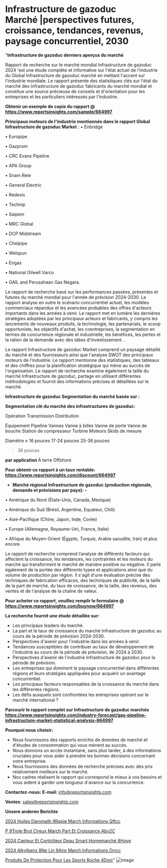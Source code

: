 # Infrastructure de gazoduc Marché |perspectives futures, croissance, tendances, revenus, paysage concurrentiel, 2030

"<strong>Infrastructure de gazoduc derniers aperçus du marché</strong>

Rapport de recherche sur le marché mondial Infrastructure de gazoduc 2024 'est une étude complète et informative sur l'état actuel de l'industrie du Global Infrastructure de gazoduc marché en mettant l'accent sur l'industrie mondiale. Le rapport présente des statistiques clés sur l'état du marché des Infrastructure de gazoduc fabricants du marché mondial et constitue une source précieuse de conseils et d'orientation pour les entreprises et les particuliers intéressés par l'industrie.

<strong>Obtenir un exemple de copie du rapport @ <a href=https://www.reportsinsights.com/sample/664997>https://www.reportsinsights.com/sample/664997</a></strong>

<strong>Principaux moteurs de l'industrie mentionnés dans le rapport Global Infrastructure de gazoduc Market</strong> :
• Enbridge

• Europipe

• Gazprom

• CRC Evans Pipeline

• APA Group

• Snam Rete

• General Electric

• Redexis

• Technip

• Saipem

• MRC Global

• DCP Midstream

• Chelpipe

• Welspun

• Engas

• National Oilwell Varco

• GAIL and Perusahaan Gas Negara.

Le rapport de recherche basé sur les performances passées, présentes et futures du marché mondial pour l'année de prévision 2024-2030. Le rapport analyse en outre le scénario concurrentiel actuel, les modèles commerciaux répandus et les avancées probables des offres d'acteurs importants dans les années à venir. Le rapport met en lumière les dernières stratégies adoptées par les principaux acteurs et fabricants, y compris les lancements de nouveaux produits, la technologie, les partenariats, le scoop opportuniste, les objectifs d'achat, les coentreprises, la segmentation en termes de concurrence régionale et industrielle, les bénéfices, les pertes et la ration de la demande avec des idées d'investissement. .

Le rapport Infrastructure de gazoduc Market comprend un paysage détaillé du marché et des fournisseurs ainsi que l'analyse SWOT des principaux moteurs de l'industrie. Le rapport mentionne des statistiques, des tableaux et des chiffres pour la planification stratégique qui mène au succès de l'organisation. Le rapport de recherche examine également la taille du marché Infrastructure de gazoduc, partage en utilisant différentes méthodologies et fournit des informations précises et détaillées sur le marché.

<strong>Infrastructure de gazoduc Segmentation du marché basée sur :</strong>

<strong> Segmentation clé du marché des infrastructures de gazoduc: </strong>

Opération
Transmission
Distribution

Équipement
Pipeline
Vannes
Vanne à billes
Vanne de porte
Vanne de bouche
Station de compresseur
Turbine
Moteurs
Skids de mesure

Diamètre
≤ 16 pouces
17-24 pouces
25-36 pouces
> 36 pouces

<strong> par application </strong>
À terre
Offshore

<strong>Pour obtenir ce rapport à un taux rentable: <a href=https://www.reportsinsights.com/discount/664997>https://www.reportsinsights.com/discount/664997</a></strong>
<ul>
  <li><strong>Marché régional Infrastructure de gazoduc (production régionale, demande et prévisions par pays): -</strong></li>
</ul>
• Amérique du Nord (États-Unis, Canada, Mexique)

• Amérique du Sud (Brésil, Argentine, Equateur, Chili)

• Asie-Pacifique (Chine, Japon, Inde, Corée)

• Europe (Allemagne, Royaume-Uni, France, Italie)

• Afrique du Moyen-Orient (Égypte, Turquie, Arabie saoudite, Iran) et plus encore.

Le rapport de recherche comprend l’analyse de différents facteurs qui affectent la croissance, les tendances, les contraintes et les moteurs du marché qui transforment le marché de manière positive ou négative. Il parle également de la portée des différents types et applications ainsi que du volume de production par région. Il s'agit d'une évaluation précise des techniques de fabrication efficaces, des techniques de publicité, de la taille de la part de marché, du taux de croissance, de la taille, des revenus, des ventes et de l'analyse de la chaîne de valeur.

<strong>Pour acheter ce rapport, veuillez remplir le formulaire @   <a href=https://www.reportsinsights.com/buynow/664997>https://www.reportsinsights.com/buynow/664997</a></strong>

<strong>La recherche fournit une étude détaillée sur:</strong>
<ul>
  <li>Les principaux leaders du marché.</li>
  <li>La part et le taux de croissance du marché Infrastructure de gazoduc au cours de la période de prévision 2024-2030.</li>
  <li>Perspectives d'avenir pour l'industrie dans les années à venir.</li>
  <li>Tendances susceptibles de contribuer au taux de développement de l'industrie au cours de la période de prévision, de 2024 à 2030.</li>
  <li>Perspectives d'avenir de l'industrie Infrastructure de gazoduc pour la période de prévision.</li>
  <li>Les entreprises qui dominent le paysage concurrentiel dans différentes régions et leurs stratégies appliquées pour acquérir un avantage concurrentiel.</li>
  <li>Les principaux facteurs responsables de la croissance du marché dans les différentes régions.</li>
  <li>Les défis auxquels sont confrontées les entreprises opérant sur le marché international ?</li>
</ul>

<strong>Parcourir le rapport complet sur Infrastructure de gazoduc marchés <a href=https://www.reportsinsights.com/industry-forecast/gas-pipeline-infrastructure-market-statistical-analysis-664997>https://www.reportsinsights.com/industry-forecast/gas-pipeline-infrastructure-market-statistical-analysis-664997</a></strong>

<strong>Pourquoi nous choisir:</strong>
<ul>
  <li>Nous fournissons des rapports enrichis de données de marché et d'études de consommation qui vous mènent au succès.</li>
  <li>Nous donnons un accès instantané, sans plus tarder, à des informations cruciales pour vous aider à prendre les bonnes décisions concernant votre entreprise.</li>
  <li>Nous fournissons des données de recherche précises avec des prix relativement meilleurs sur le marché.</li>
  <li>Nos cadres réalisent le rapport qui correspond le mieux à vos besoins et vous aident à garder une longueur d'avance sur la concurrence.</li>
</ul>
<strong>Contactez-nous:
</strong><strong>E-mail:</strong> <a href=mailto:info@reportsinsights.com>info@reportsinsights.com</a>

<strong>Ventes</strong>: <a href=mailto:sales@reportsinsights.com>sales@reportsinsights.com</a>

<strong>Unsere anderen Berichte</strong>

<a href=https://www.linkedin.com/pulse/2024-huiles-daromath%C3%A9rapie-march%C3%A9-informations-qftcc/>2024 Huiles Daromath 9Rapie March Informations Qftcc</a>

<a href=https://www.linkedin.com/pulse/p%C3%A9trole-brut-cireux-march%C3%A9-part-et-croissance-abv2c/>P 9Trole Brut Cireux March Part Et Croissance Abv2C</a>

<a href=https://www.linkedin.com/pulse/2024-capteur-et-contrôleur-deau-smart-homemarché-8hoye/>2024 Capteur Et Contrôleur Deau Smart Homemarché 8Hoye</a>

<a href=https://www.linkedin.com/pulse/2024-alkylbenz%C3%A8ne-lin%C3%A9aire-march%C3%A9-informations-orrcc/>2024 Alkylbenz 8Ne Lin 9Aire March Informations Orrcc</a>

<a href=https://www.linkedin.com/pulse/produits-de-protection-pour-les-sports-roche-4dojc/>Produits De Protection Pour Les Sports Roche 4Dojc</a>"
![image](https://github.com/daminid12/RImarketdynamics/assets/158430485/98bedb67-e3ee-4c87-8546-84ab38c8fd01)
